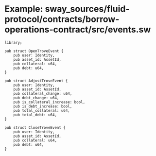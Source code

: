 # Example: sway_sources/fluid-protocol/contracts/borrow-operations-contract/src/events.sw

```sway
library;

pub struct OpenTroveEvent {
    pub user: Identity,
    pub asset_id: AssetId,
    pub collateral: u64,
    pub debt: u64,
}

pub struct AdjustTroveEvent {
    pub user: Identity,
    pub asset_id: AssetId,
    pub collateral_change: u64,
    pub debt_change: u64,
    pub is_collateral_increase: bool,
    pub is_debt_increase: bool,
    pub total_collateral: u64,
    pub total_debt: u64,
}

pub struct CloseTroveEvent {
    pub user: Identity,
    pub asset_id: AssetId,
    pub collateral: u64,
    pub debt: u64,
}

```
